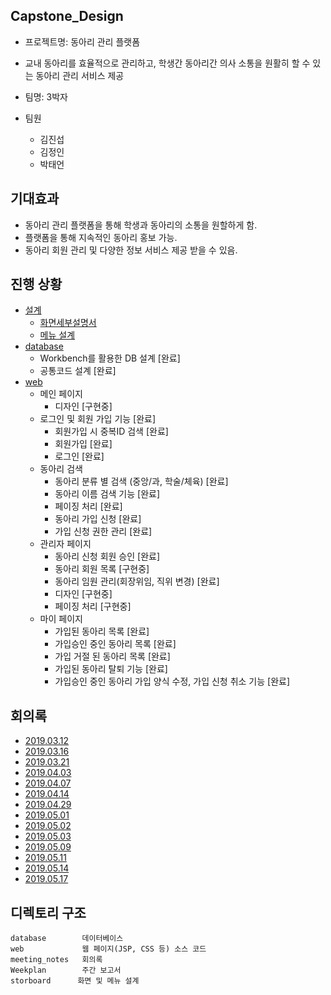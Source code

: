 ## Capstone_Design
- 프로젝트명: 동아리 관리 플랫폼

- 교내 동아리를 효율적으로 관리하고, 학생간 동아리간 의사 소통을 원활히 할 수 있는 동아리 관리 서비스 제공
- 팀명:  3박자  
- 팀원
   - 김진섭
   - 김정인
   - 박태언 
 
## 기대효과
 - 동아리 관리 플랫폼을 통해 학생과 동아리의 소통을 원할하게 함.
 - 플랫폼을 통해 지속적인 동아리 홍보 가능.
 - 동아리 회원 관리 및 다양한 정보 서비스 제공 받을 수 있음.

## 진행 상황
- [설계](https://github.com/Jinseop95/Capstone_Design/tree/master/storyboard)
   - [화면세부설명서](https://github.com/Jinseop95/Capstone_Design/blob/master/storyboard/3%EB%B0%95%EC%9E%90_%ED%99%94%EB%A9%B4%EC%84%B8%EB%B6%80%EC%84%A4%EB%AA%85%EC%84%9C.pptx) 
   - [메뉴 설계](https://github.com/Jinseop95/Capstone_Design/blob/master/storyboard/%EC%82%BC%EB%B0%95%EC%9E%90_%EC%BA%A1%EC%8A%A4%ED%86%A4_%EB%A9%94%EB%89%B4%EC%84%A4%EA%B3%84_v2.xlsx)
- [database](https://github.com/Jinseop95/Capstone_Design/tree/master/database)
  - Workbench를 활용한 DB 설계 [완료]
  - 공통코드 설계 [완료]
- [web](https://github.com/Jinseop95/Capstone_Design/tree/master/web)
  - 메인 페이지
       - 디자인 [구현중]       
  - 로그인 및 회원 가입 기능  [완료]
      - 회원가입 시 중복ID 검색 [완료]
      - 회원가입 [완료]
      - 로그인 [완료]     
  - 동아리 검색
       - 동아리 분류 별 검색 (중앙/과, 학술/체육) [완료]
       - 동아리 이름 검색 기능 [완료]
       - 페이징 처리 [완료]
       - 동아리 가입 신청 [완료]  
       - 가입 신청 권한 관리 [완료]
  - 관리자 페이지
      - 동아리 신청 회원 승인 [완료]
      - 동아리 회원 목록 [구현중]
      - 동아리 임원 관리(회장위임, 직위 변경) [완료]
      - 디자인 [구현중]
      - 페이징 처리 [구현중]
  - 마이 페이지
      - 가입된 동아리 목록 [완료]
      - 가입승인 중인 동아리 목록 [완료]
      - 가입 거절 된 동아리 목록 [완료]
      - 가입된 동아리 탈퇴 기능 [완료]
      - 가입승인 중인 동아리 가입 양식 수정, 가입 신청 취소 기능 [완료]
  

## 회의록
  - [2019.03.12](https://github.com/Jinseop95/Capstone_Design/blob/master/meeting_notes/2019_03_12.md)
  - [2019.03.16](https://github.com/Jinseop95/Capstone_Design/blob/master/meeting_notes/2019_03_16.md)
  - [2019.03.21](https://github.com/Jinseop95/Capstone_Design/blob/master/meeting_notes/2019_03_21.md)
  - [2019.04.03](https://github.com/Jinseop95/Capstone_Design/blob/master/meeting_notes/2019_04_03.md)
  - [2019.04.07](https://github.com/Jinseop95/Capstone_Design/blob/master/meeting_notes/2019_04_07.md)
  - [2019.04.14](https://github.com/Jinseop95/Capstone_Design/blob/master/meeting_notes/2019_04_14.md)
  - [2019.04.29](https://github.com/Jinseop95/Capstone_Design/blob/master/meeting_notes/2019_04_29.md)
  - [2019.05.01](https://github.com/Jinseop95/Capstone_Design/blob/master/meeting_notes/2019_05_01.md)
  - [2019.05.02](https://github.com/Jinseop95/Capstone_Design/blob/master/meeting_notes/2019_05_02.md)
  - [2019.05.03](https://github.com/Jinseop95/Capstone_Design/blob/master/meeting_notes/2019_05_03.md)
  - [2019.05.09](https://github.com/Jinseop95/Capstone_Design/blob/master/meeting_notes/2019_05_09.md)
  - [2019.05.11](https://github.com/Jinseop95/Capstone_Design/blob/master/meeting_notes/2019_05_11.md)
  - [2019.05.14](https://github.com/Jinseop95/Capstone_Design/blob/master/meeting_notes/2019_05_14.md)
  - [2019.05.17](https://github.com/Jinseop95/Capstone_Design/blob/master/meeting_notes/2019_05_17.md)
  

## 디렉토리 구조
```
database        데이터베이스 
web             웹 페이지(JSP, CSS 등) 소스 코드 
meeting_notes   회의록
Weekplan        주간 보고서
storboard      화면 및 메뉴 설계
```

